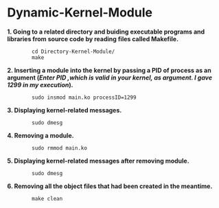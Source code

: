 # Dynamic-Kernel-Module

**1. Going to a related directory and buiding executable programs and libraries from source code by reading files called Makefile.**

```console
        cd Directory-Kernel-Module/
        make
```

**2. Inserting a module into the kernel by passing a PID of process as an argument (_Enter PID ,which is valid in your kernel, as argument. I gave 1299 in my execution_).**

```console
        sudo insmod main.ko processID=1299
```
        
**3. Displaying kernel-related messages.**

```console
        sudo dmesg
```

**4. Removing a module.**

```console
        sudo rmmod main.ko
```
        
**5. Displaying kernel-related messages after removing module.**

```console
        sudo dmesg
```

**6. Removing all the object files that had been created in the meantime.**

```console
        make clean
```

